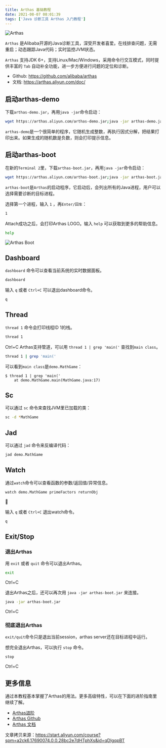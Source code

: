 ```yaml
---
title: Arthas 基础教程
date: 2021-08-07 08:01:39
tags: ['Java 诊断工具 Arthas 入门教程']
---
```


<!-- toc -->

![Arthas](arthas.png)

`Arthas` 是Alibaba开源的Java诊断工具，深受开发者喜爱。在线排查问题，无需重启；动态跟踪Java代码；实时监控JVM状态。

`Arthas` 支持JDK 6+，支持Linux/Mac/Windows，采用命令行交互模式，同时提供丰富的 `Tab` 自动补全功能，进一步方便进行问题的定位和诊断。

- Github: https://github.com/alibaba/arthas
- 文档: https://arthas.aliyun.com/doc/

## 启动arthas-demo

下载`arthas-demo.jar`，再用`java -jar`命令启动：

```bash
wget https://arthas.aliyun.com/arthas-demo.jar;java -jar arthas-demo.jar
```

`arthas-demo`是一个很简单的程序，它随机生成整数，再执行因式分解，把结果打印出来。如果生成的随机数是负数，则会打印提示信息。

## 启动arthas-boot

在新的`Terminal 2`里，下载`arthas-boot.jar`，再用`java -jar`命令启动：

```bash
wget https://arthas.aliyun.com/arthas-boot.jar;java -jar arthas-boot.jar
```

`arthas-boot`是`Arthas`的启动程序，它启动后，会列出所有的Java进程，用户可以选择需要诊断的目标进程。

选择第一个进程，输入 `1` ，再`Enter/回车`：

```bash
1
```

Attach成功之后，会打印Arthas LOGO。输入 `help` 可以获取到更多的帮助信息。

```bash
help
```

![Arthas Boot](O1CN01HzatXZ1RgccrlT90M_!!6000000002141-2-tps-529-244.png)

## Dashboard

`dashboard` 命令可以查看当前系统的实时数据面板。

```bash
dashboard
```

输入 `q` 或者 `Ctrl+C` 可以退出dashboard命令。

```bash
q
```

## Thread

`thread 1` 命令会打印线程ID 1的栈。

```bash
thread 1
```

Ctrl+C Arthas支持管道，可以用 `thread 1 | grep 'main('` 查找到`main class`。

```bash
thread 1 | grep 'main('
```

可以看到`main class`是`demo.MathGame`：

```
$ thread 1 | grep 'main('
    at demo.MathGame.main(MathGame.java:17)
```

## Sc

可以通过 `sc` 命令来查找JVM里已加载的类：

```bash
sc -d *MathGame
```

## Jad

可以通过 `jad` 命令来反编译代码：

```bash
jad demo.MathGame
```

## Watch

通过`watch`命令可以查看函数的参数/返回值/异常信息。

```bash
watch demo.MathGame primeFactors returnObj
```



输入 `q` 或者 `Ctrl+C` 退出watch命令。

```bash
q
```

## Exit/Stop

### 退出Arthas

用 `exit` 或者 `quit` 命令可以退出Arthas。

```bash
exit
```

Ctrl+C

退出Arthas之后，还可以再次用 `java -jar arthas-boot.jar` 来连接。

```bash
java -jar arthas-boot.jar
```

Ctrl+C

### 彻底退出Arthas

`exit/quit`命令只是退出当前session，arthas server还在目标进程中运行。

想完全退出Arthas，可以执行 `stop` 命令。

```bash
stop
```

Ctrl+C

## 更多信息

通过本教程基本掌握了Arthas的用法。更多高级特性，可以在下面的进阶指南里继续了解。

- [Arthas进阶](https://arthas.aliyun.com/doc/arthas-tutorials.html?language=cn&id=arthas-advanced)
- [Arthas Github](https://github.com/alibaba/arthas)
- [Arthas 文档](https://arthas.aliyun.com/doc/)

文章拷贝来源：https://start.aliyun.com/course?spm=a2ck6.17690074.0.0.28bc2e7dHTphXs&id=qDlgqpBT
